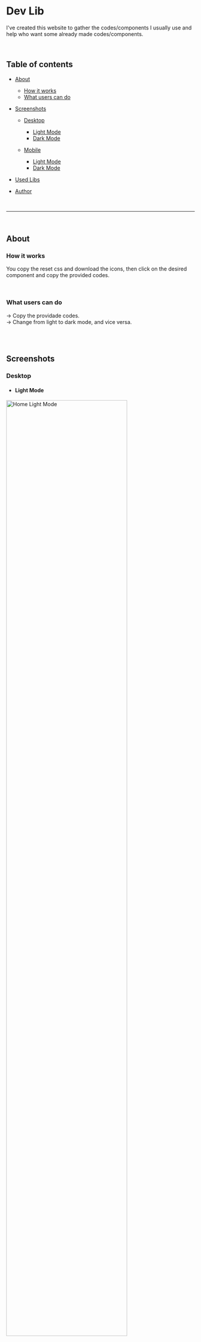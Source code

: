 # Dev Lib

I've created this website to gather the codes/components I usually use and help who want some already made codes/components.


<br>

## Table of contents

- [About](#about)
    - [How it works](#how-it-works)
    - [What users can do](#what-users-can-do)

- [Screenshots](#screenshots)
    - [Desktop](#desktop)
        - [Light Mode](#dLightMode)
        - [Dark Mode](#dDarkMode)

    - [Mobile](#mobile)
        - [Light Mode](#mLightMode)
        - [Dark Mode](#mDarkMode)

- [Used Libs](#used-libs)

- [Author](#author)


<br>

***
<br>


## About


### How it works

You copy the reset css and download the icons, then click on the desired component and copy the provided codes.

<br>

### What users can do

-> Copy the providade codes.<br>
-> Change from light to dark mode, and vice versa.

<br>
<br>

## Screenshots

### Desktop

- #### <p id="dLightMode">Light Mode</p>

<img src="./src/assets/img/screenshots/pages1.png" width="80%" alt="Home Light Mode">

<img src="./src/assets/img/screenshots/pages2.png" width="80%" alt="Home Light Mode">

<img src="./src/assets/img/screenshots/pages3.png" width="80%" alt="Home Light Mode">


<br>

- #### <p id="dDarkMode">Dark Mode</p>

<img src="./src/assets/img/screenshots/pages4.png" width="80%" alt="Home Dark Mode">

<img src="./src/assets/img/screenshots/pages5.png" width="80%" alt="Home Dark Mode">


<br>

### Mobile

- #### <p id="mLightMode">Light Mode</p>

<img src="./src/assets/img/screenshots/pages6.png" width="200px" alt="Home Light Mode">

<br>

- #### <p id="mDarkMode">Dark Mode</p>

<img src="./src/assets/img/screenshots/pages7.png" width="200px" alt="Home Light Mode">

<img src="./src/assets/img/screenshots/pages8.png" width="200px" alt="Home Light Mode">


<br>
<br>

## Used Libs 

[Chackra Ui](https://chakra-ui.com/)<br>
[Styled Components](https://styled-components.com/)

<br>
<br>

## Link

<a href = "https://devlib.vercel.app/" target="_blank">Link</a>

<br>
<br>

## Author

- [Caio Vieira de Castro Lima](https://www.linkedin.com/in/caiovieiralima/)
